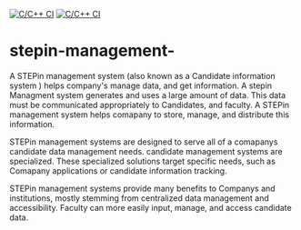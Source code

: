 [![C/C++ CI](https://github.com/VinayakKeshavKatigar/stepin-management-/actions/workflows/main.yml/badge.svg?branch=main)](https://github.com/VinayakKeshavKatigar/stepin-management-/actions/workflows/main.yml)
[![C/C++ CI](https://github.com/VinayakKeshavKatigar/stepin-management-/actions/workflows/main.yml/badge.svg)](https://github.com/VinayakKeshavKatigar/stepin-management-/actions/workflows/main.yml)

# stepin-management-

A STEPin management system (also known as a Candidate information system ) helps company's manage data, and get information. A stepin Managment system generates and uses a large amount of data. This data must be communicated appropriately to Candidates, and faculty. A STEPin management system helps comapany to store, manage, and distribute this information.

STEPin management systems are designed to serve all of a comapanys candidate data management needs. candidate management systems are specialized. These specialized solutions target specific needs, such as Comapany applications or candidate information tracking.

STEPin management systems provide many benefits to Companys and institutions, mostly stemming from centralized data management and accessibility. Faculty can more easily input, manage, and access candidate data. 

